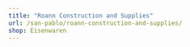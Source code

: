 ```yaml
---
title: "Roann Construction and Supplies"
url: /san-pablo/roann-construction-and-supplies/
shop: Eisenwaren
---
```

